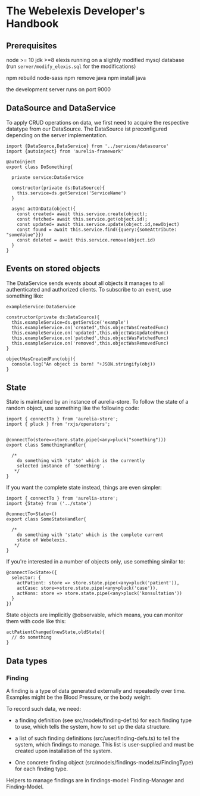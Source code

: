 # The Webelexis Developer's Handbook

## Prerequisites

node >= 10
jdk >=8
elexis running on a slightly modified mysql database (run `server/modify_elexis.sql` for the modifications)

npm rebuild node-sass
npm remove java
npm install java

the development server runs on port 9000



## DataSource and DataService

To apply CRUD operations on data, we first need to acquire the respective datatype from our DataSource. The DataSource ist preconfigured depending on the server implementation.

````
import {DataSource,DataService} from '../services/datasource'
import {autoinject} from 'aurelia-framework'

@autoinject
export class DoSomething{

  private service:DataService

  constructor(private ds:DataSource){
    this.service=ds.getService('ServiceName')
  }

  async actOnData(object){
    const created= await this.service.create(object);
    const fetched= await this.service.get(object.id);
    const updated= await this.service.update(object.id,newObject)
    const found = await this.service.find({query:{someAttribute: "someValue"}})
    const deleted = await this.service.remove(object.id)
  }
} 
````

## Events on stored objects

The DataService sends events about all objects it manages to all authenticated and authorized clients. To subscribe to an event, use something like:

````
exampleService:DataService

constructor(private ds:DataSource){
  this.exampleService=ds.getService('example')
  this.exampleService.on('created',this.objectWasCreatedFunc)
  this.exampleService.on('updated',this.objectWasUpdatedFunc)
  this.exampleService.on('patched',this.objectWasPatchedFunc)
  this.exampleService.on('removed',this.objectWasRemovedFunc)
}

objectWasCreatedFunc(obj){
  console.log("An object is born! "+JSON.stringify(obj))
}

````


## State

State is maintained by an instance of aurelia-store.  To follow the state of a random object, use something like the following code:

~~~~
import { connectTo } from 'aurelia-store';
import { pluck } from 'rxjs/operators';


@connectTo(store=>store.state.pipe(<any>pluck("something")))
export class SomethingHandler{

  /* 
    do something with 'state' which is the currently
    selected instance of 'something'.
   */ 
}
~~~~

If you want the complete state instead, things are even simpler:

~~~~
import { connectTo } from 'aurelia-store';
import {State} from ('../state')

@connectTo<State>()
export class SomeStateHandler{

  /* 
    do something with 'state' which is the complete current
    state of Webelexis.
   */ 
}
~~~~

If you're interested in a number of objects only, use something similar to:

~~~~
@connectTo<State>({
  selector: {
    actPatient: store => store.state.pipe(<any>pluck('patient')),
    actCase: store=>store.state.pipe(<any>pluck('case')),
    actKons: store => store.state.pipe(<any>pluck('konsultation'))
  }
})
~~~~

State objects are implicitly @observable, which means, you can monitor them with code like this:

````
actPatientChanged(newState,oldState){
  // do something
}
````

## Data types

### Finding

A finding is a type of data generated externally and repeatedly over time. Examples might be the Blood Pressure, or the body weight.

To record such data, we need:

* a finding definition (see src/models/finding-def.ts) for each finding type to use, which tells the system, how to set up the data structure.

* a list of such finding definitions (src/user/finding-defs.ts) to tell the system, which findings to manage. This list is user-supplied and must be created upon installation of the system.

* One concrete finding object (src/models/findings-model.ts/FindingType) for each finding type.

Helpers to manage findings are in findings-model: Finding-Manager and Finding-Model.


